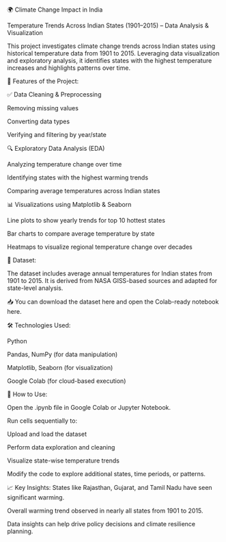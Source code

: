 🌍 Climate Change Impact in India

Temperature Trends Across Indian States (1901–2015) – Data Analysis & Visualization

This project investigates climate change trends across Indian states using historical temperature data from 1901 to 2015. Leveraging data visualization and exploratory analysis, it identifies states with the highest temperature increases and highlights patterns over time.

📌 Features of the Project:

✅ Data Cleaning & Preprocessing

Removing missing values

Converting data types

Verifying and filtering by year/state

🔍 Exploratory Data Analysis (EDA)

Analyzing temperature change over time

Identifying states with the highest warming trends

Comparing average temperatures across Indian states

📊 Visualizations using Matplotlib & Seaborn

Line plots to show yearly trends for top 10 hottest states

Bar charts to compare average temperature by state

Heatmaps to visualize regional temperature change over decades

📂 Dataset:

The dataset includes average annual temperatures for Indian states from 1901 to 2015. It is derived from NASA GISS-based sources and adapted for state-level analysis.

📥 You can download the dataset here and open the Colab-ready notebook here.

🛠 Technologies Used:

Python

Pandas, NumPy (for data manipulation)

Matplotlib, Seaborn (for visualization)

Google Colab (for cloud-based execution)

📝 How to Use:

Open the .ipynb file in Google Colab or Jupyter Notebook.

Run cells sequentially to:

Upload and load the dataset

Perform data exploration and cleaning

Visualize state-wise temperature trends

Modify the code to explore additional states, time periods, or patterns.

📈 Key Insights:
States like Rajasthan, Gujarat, and Tamil Nadu have seen significant warming.

Overall warming trend observed in nearly all states from 1901 to 2015.

Data insights can help drive policy decisions and climate resilience planning.
